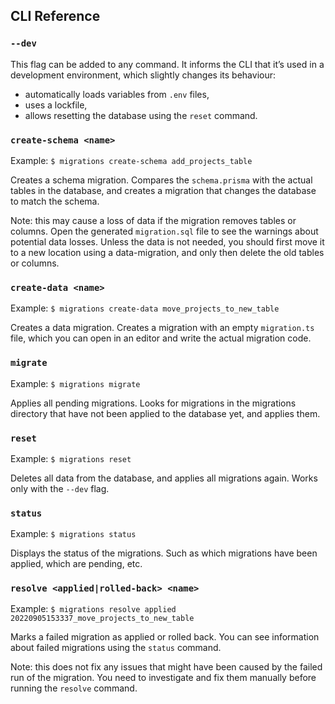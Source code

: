 ## CLI Reference

### `--dev`

This flag can be added to any command. It informs the CLI that it’s used in a development environment, which slightly changes its behaviour:

- automatically loads variables from `.env` files,
- uses a lockfile,
- allows resetting the database using the `reset` command.

### `create-schema <name>`

Example: `$ migrations create-schema add_projects_table`

Creates a schema migration. Compares the `schema.prisma` with the actual tables in the database, and creates a migration that changes the database to match the schema.

Note: this may cause a loss of data if the migration removes tables or columns. Open the generated `migration.sql` file to see the warnings about potential data losses. Unless the data is not needed, you should first move it to a new location using a data-migration, and only then delete the old tables or columns.

### `create-data <name>`

Example: `$ migrations create-data move_projects_to_new_table`

Creates a data migration. Creates a migration with an empty `migration.ts` file, which you can open in an editor and write the actual migration code.

### `migrate`

Example: `$ migrations migrate`

Applies all pending migrations. Looks for migrations in the migrations directory that have not been applied to the database yet, and applies them.

### `reset`

Example: `$ migrations reset`

Deletes all data from the database, and applies all migrations again. Works only with the `--dev` flag.

### `status`

Example: `$ migrations status`

Displays the status of the migrations. Such as which migrations have been applied, which are pending, etc.

### `resolve <applied|rolled-back> <name>`

Example: `$ migrations resolve applied 20220905153337_move_projects_to_new_table`

Marks a failed migration as applied or rolled back. You can see information about failed migrations using the `status` command.

Note: this does not fix any issues that might have been caused by the failed run of the migration. You need to investigate and fix them manually before running the `resolve` command.
